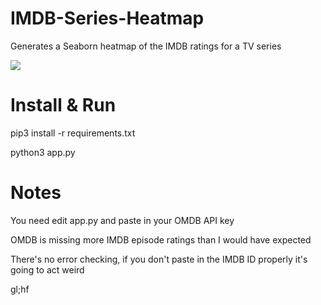 # IMDB-Series-Heatmap
Generates a Seaborn heatmap of the IMDB ratings for a TV series

![](https://i.imgur.com/w4ttMvk.png)


# Install & Run
pip3 install -r requirements.txt

python3 app.py

# Notes
You need edit app.py and paste in your OMDB API key

OMDB is missing more IMDB episode ratings than I would have expected

There's no error checking, if you don't paste in the IMDB ID properly it's going to act weird

gl;hf
